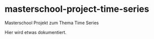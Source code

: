 # masterschool-project-time-series
Masterschool Projekt zum Thema Time Series

Hier wird etwas dokumentiert.
